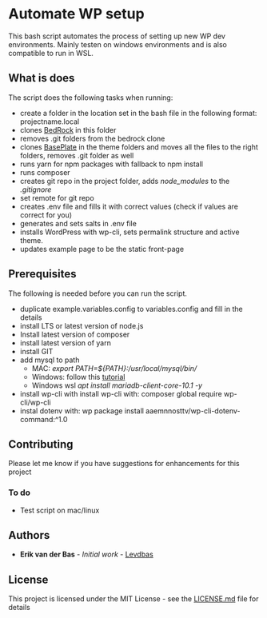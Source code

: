# Automate WP setup

This bash script automates the process of setting up new WP dev environments. Mainly testen on windows environments and is also compatible to run in WSL.

## What is does

The script does the following tasks when running:

- create a folder in the location set in the bash file in the following format: projectname.local
- clones [BedRock](https://github.com/roots/bedrock) in this folder
- removes .git folders from the bedrock clone
- clones [BasePlate](https://github.com/Levdbas/BasePlate) in the theme folders and moves all the files to the right folders, removes .git folder as well
- runs yarn for npm packages with fallback to npm install
- runs composer
- creates git repo in the project folder, adds _node_modules_ to the _.gitignore_
- set remote for git repo
- creates .env file and fills it with correct values (check if values are correct for you)
- generates and sets salts in .env file
- installs WordPress with wp-cli, sets permalink structure and active theme.
- updates example page to be the static front-page

## Prerequisites

The following is needed before you can run the script.

- duplicate example.variables.config to variables.config and fill in the details
- install LTS or latest version of node.js
- Install latest version of composer
- install latest version of yarn
- install GIT
- add mysql to path
  - MAC: _export PATH=${PATH}:/usr/local/mysql/bin/_
  - Windows: follow this [tutorial](https://www.qualitestgroup.com/resources/knowledge-center/how-to-guide/add-mysql-path-windows/)
  - Windows wsl _apt install mariadb-client-core-10.1 -y_
- install wp-cli with install wp-cli with: composer global require wp-cli/wp-cli
- instal dotenv with: wp package install aaemnnosttv/wp-cli-dotenv-command:^1.0

## Contributing

Please let me know if you have suggestions for enhancements for this project

### To do

- Test script on mac/linux

## Authors

- **Erik van der Bas** - _Initial work_ - [Levdbas](https://github.com/levdbas)

## License

This project is licensed under the MIT License - see the [LICENSE.md](LICENSE.md) file for details
